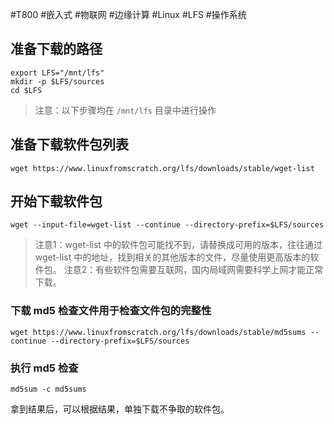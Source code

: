 #T800 #嵌入式 #物联网 #边缘计算 #Linux #LFS #操作系统 

## 准备下载的路径

~~~Shell
export LFS="/mnt/lfs"
mkdir -p $LFS/sources
cd $LFS
~~~

> 注意：以下步骤均在 `/mnt/lfs` 目录中进行操作

## 准备下载软件包列表
~~~Shell
wget https://www.linuxfromscratch.org/lfs/downloads/stable/wget-list
~~~

## 开始下载软件包

~~~Shell
wget --input-file=wget-list --continue --directory-prefix=$LFS/sources
~~~

> 注意1：wget-list 中的软件包可能找不到，请替换成可用的版本，往往通过 wget-list 中的地址，找到相关的其他版本的文件，尽量使用更高版本的软件包。
> 注意2：有些软件包需要互联网，国内局域网需要科学上网才能正常下载。

### 下载 md5 检查文件用于检查文件包的完整性
~~~Shell
wget https://www.linuxfromscratch.org/lfs/downloads/stable/md5sums --continue --directory-prefix=$LFS/sources
~~~

### 执行 md5 检查
~~~shell
md5sum -c md5sums
~~~

拿到结果后，可以根据结果，单独下载不争取的软件包。

